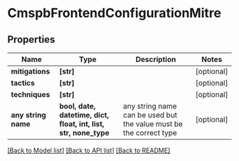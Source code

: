 # CmspbFrontendConfigurationMitre


## Properties
Name | Type | Description | Notes
------------ | ------------- | ------------- | -------------
**mitigations** | **[str]** |  | [optional] 
**tactics** | **[str]** |  | [optional] 
**techniques** | **[str]** |  | [optional] 
**any string name** | **bool, date, datetime, dict, float, int, list, str, none_type** | any string name can be used but the value must be the correct type | [optional]

[[Back to Model list]](../README.md#documentation-for-models) [[Back to API list]](../README.md#documentation-for-api-endpoints) [[Back to README]](../README.md)


